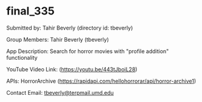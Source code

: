 # final_335

Submitted by: Tahir Beverly (directory id: tbeverly)

Group Members: Tahir Beverly (tbeverly)

App Description: Search for horror movies with "profile addition" functionality

YouTube Video Link: (https://youtu.be/443tJboiL28)

APIs: HorrorArchive (https://rapidapi.com/hellohorrorar/api/horror-archive1)

Contact Email: tbeverly@terpmail.umd.edu
